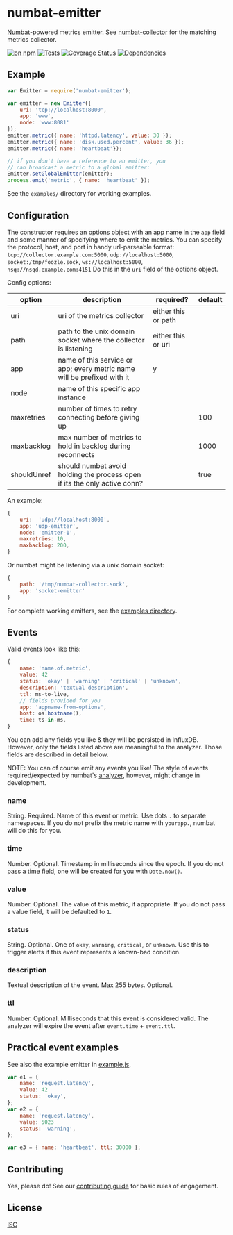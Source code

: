 # numbat-emitter

[Numbat](http://www.arkive.org/numbat/myrmecobius-fasciatus/)-powered metrics emitter. See [numbat-collector](https://github.com/numbat-metrics/numbat-collector) for the matching metrics collector.

[![on npm](http://img.shields.io/npm/v/numbat-emitter.svg?style=flat)](https://www.npmjs.org/package/numbat-emitter)  [![Tests](http://img.shields.io/travis/numbat-metrics/numbat-emitter.svg?style=flat)](http://travis-ci.org/numbat-metrics/numbat-emitter) [![Coverage Status](https://coveralls.io/repos/github/numbat-metrics/numbat-emitter/badge.svg?branch=master)](https://coveralls.io/github/numbat-metrics/numbat-emitter?branch=master) [![Dependencies](http://img.shields.io/david/numbat-metrics/numbat-emitter.svg?style=flat)](https://david-dm.org/numbat-metrics/numbat-emitter)

## Example

```javascript
var Emitter = require('numbat-emitter');

var emitter = new Emitter({
    uri: 'tcp://localhost:8000',
    app: 'www',
    node: 'www:8081'
});
emitter.metric({ name: 'httpd.latency', value: 30 });
emitter.metric({ name: 'disk.used.percent', value: 36 });
emitter.metric({ name: 'heartbeat'});

// if you don't have a reference to an emitter, you
// can broadcast a metric to a global emitter:
Emitter.setGlobalEmitter(emitter);
process.emit('metric', { name: 'heartbeat' });
```

See the `examples/` directory for working examples.

## Configuration

The constructor requires an options object with an app name in the `app` field and some manner of specifying where to emit the metrics. You can specify the protocol, host, and port in handy url-parseable format: `tcp://collector.example.com:5000`, `udp://localhost:5000`, `socket:/tmp/foozle.sock`, `ws://localhost:5000`, `nsq://nsqd.example.com:4151` Do this in the `uri` field of the options object.

Config options:

| option | description | required? | default |
|--------|-------------|-----------|---------|
| uri    | uri of the metrics collector | either this or path | |
| path   | path to the unix domain socket where the collector is listening | either this or uri ||
| app    | name of this service or app; every metric name will be prefixed with it | y | |
| node   | name of this specific app instance |  | |
| maxretries | number of times to retry connecting before giving up |  | 100 |
| maxbacklog | max number of metrics to hold in backlog during reconnects | | 1000 |
| shouldUnref | should numbat avoid holding the process open if its the only active conn? | | true |


An example:

```javascript
{
    uri:  'udp://localhost:8000',
    app: 'udp-emitter',
    node: 'emitter-1',
    maxretries: 10,
    maxbacklog: 200,
}
```

Or numbat might be listening via a unix domain socket:

```javascript
{
    path: '/tmp/numbat-collector.sock',
    app: 'socket-emitter'
}
```

For complete working emitters, see the [examples directory](examples/).

## Events

Valid events look like this:

```javascript
{
    name: 'name.of.metric',
    value: 42
    status: 'okay' | 'warning' | 'critical' | 'unknown',
    description: 'textual description',
    ttl: ms-to-live,
    // fields provided for you
    app: 'appname-from-options',
    host: os.hostname(),
    time: ts-in-ms,
}
```

You can add any fields you like & they will be persisted in InfluxDB. However, only the fields listed above are meaningful to the analyzer. Those fields are described in detail below.

NOTE: You can of course emit any events you like! The style of events required/expected by numbat's [analyzer](https://github.com/ceejbot/numbat-analyzer), however, might change in development.

### name

String. Required. Name of this event or metric. Use dots `.` to separate namespaces. If you do not prefix the metric name with `yourapp.`, numbat will do this for you.

### time

Number. Optional. Timestamp in milliseconds since the epoch. If you do not pass a time field, one will be created for you with `Date.now()`.

### value

Number. Optional. The value of this metric, if appropriate. If you do not pass a value field, it will be defaulted to `1`.

### status

String. Optional. One of `okay`, `warning`, `critical`, or `unknown`. Use this to trigger alerts if this event represents a known-bad condition.

### description

Textual description of the event. Max 255 bytes. Optional.

### ttl

Number. Optional. Milliseconds that this event is considered valid. The analyzer will expire the event after `event.time` + `event.ttl`.

## Practical event examples

See also the example emitter in [example.js](./example.js).

```javascript
var e1 = {
    name: 'request.latency',
    value: 42
    status: 'okay',
};
var e2 = {
    name: 'request.latency',
    value: 5023
    status: 'warning',
};

var e3 = { name: 'heartbeat', ttl: 30000 };
```

## Contributing

Yes, please do! See our [contributing guide](https://github.com/numbat-metrics/documentation/blob/master/contributing.md) for basic rules of engagement.

## License

[ISC](http://opensource.org/licenses/ISC)
